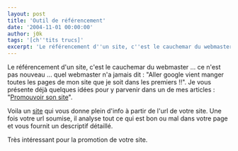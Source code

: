 ```yaml
---
layout: post
title: 'Outil de référencement'
date: '2004-11-01 00:00:00'
author: j0k
tags: '[ch''tits trucs]'
excerpt: 'Le référencement d''un site, c''est le cauchemar du webmaster ... alors voici un site qui vous aide dans cette démarche.'
---
```



Le référencement d'un site, c'est le cauchemar du webmaster ... ce n'est pas nouveau ... quel webmaster n'a jamais dit : "Aller google vient manger toutes les pages de mon site que je soit dans les premiers !!".  Je vous présente déjà quelques idées pour y parvenir dans un de mes articles : "[Promouvoir son site](http://www.j0k3r.net/articles-Promouvoir-son-site-3.html)".

Voila un [site](http://www.outiref.com/) qui vous donne plein d'info à partir de l'url de votre site. Une fois votre url soumise, il analyse tout ce qui est bon ou mal dans votre page et vous fournit un descriptif détaillé.

Très intéressant pour la promotion de votre site.
